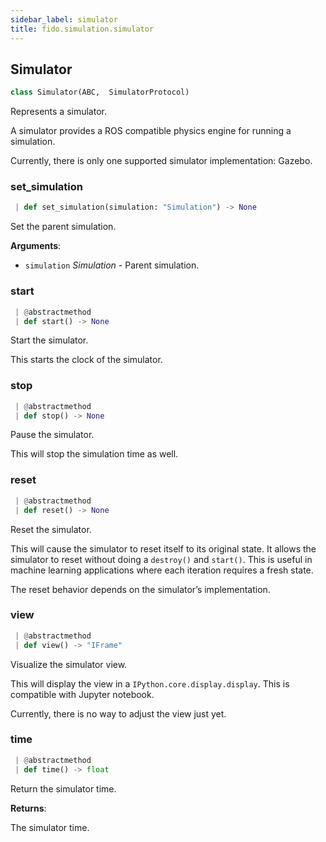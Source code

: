 ```yaml
---
sidebar_label: simulator
title: fido.simulation.simulator
---
```


## Simulator

```python
class Simulator(ABC,  SimulatorProtocol)
```

Represents a simulator.

A simulator provides a ROS compatible physics engine for running a
simulation.

Currently, there is only one supported simulator implementation: Gazebo.

### set\_simulation

```python
 | def set_simulation(simulation: "Simulation") -> None
```

Set the parent simulation.

**Arguments**:

- `simulation` _Simulation_ - Parent simulation.

### start

```python
 | @abstractmethod
 | def start() -> None
```

Start the simulator.

This starts the clock of the simulator.

### stop

```python
 | @abstractmethod
 | def stop() -> None
```

Pause the simulator.

This will stop the simulation time as well.

### reset

```python
 | @abstractmethod
 | def reset() -> None
```

Reset the simulator.

This will cause the simulator to reset itself to its original state.
It allows the simulator to reset without doing a `destroy()` and `start()`.
This is useful in machine learning applications where each iteration
requires a fresh state.

The reset behavior depends on the simulator’s implementation.

### view

```python
 | @abstractmethod
 | def view() -> "IFrame"
```

Visualize the simulator view.

This will display the view in a `IPython.core.display.display`. This is
compatible with Jupyter notebook.

Currently, there is no way to adjust the view just yet.

### time

```python
 | @abstractmethod
 | def time() -> float
```

Return the simulator time.

**Returns**:

  The simulator time.


